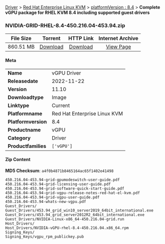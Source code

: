 
[Driver](/README.md)  >  [Red Hat Enterprise Linux KVM](/index/Driver/Red_Hat_Enterprise_Linux_KVM.md)  >  [platformVersion : 8.4](/index/Driver/Red_Hat_Enterprise_Linux_KVM/8.4.md)  >  **Complete vGPU package for RHEL KVM 8.4 including supported guest drivers**


### NVIDIA-GRID-RHEL-8.4-450.216.04-453.94.zip

| **File Size** | **Torrent**  | **HTTP Link** | **Internet Archive** |
|:-------------:|:------------:|:-------------:|:--------------------:|
| 860.51 MB |  [Download](https://archive.org/download/nvgpu_NVIDIA-GRID-RHEL-8.4-450.216.04-453.94.zip/nvgpu_NVIDIA-GRID-RHEL-8.4-450.216.04-453.94.zip_archive.torrent)       | [Download](https://archive.org/compress/nvgpu_NVIDIA-GRID-RHEL-8.4-450.216.04-453.94.zip) | [View Page](https://archive.org/details/nvgpu_NVIDIA-GRID-RHEL-8.4-450.216.04-453.94.zip)       |

#### Meta

<table>
<tr><td><strong>Name</strong></td><td>vGPU Driver</td></tr>
<tr><td><strong>Releasedate</strong></td><td>2022-11-22</td></tr>
<tr><td><strong>Version</strong></td><td>11.10</td></tr>
<tr><td><strong>Downloadtype</strong></td><td>Image</td></tr>
<tr><td><strong>Linktype</strong></td><td>Current</td></tr>
<tr><td><strong>Platformname</strong></td><td>Red Hat Enterprise Linux KVM</td></tr>
<tr><td><strong>Platformversion</strong></td><td>8.4</td></tr>
<tr><td><strong>Productname</strong></td><td>vGPU</td></tr>
<tr><td><strong>Category</strong></td><td>Driver</td></tr>
<tr><td><strong>Productfamilies</strong></td><td><code>['vGPU']</code></td></tr>
</table>

#### Zip Content

**MD5 Checksum**: `a4f0b4871b8465164ac65f1402e41498`

```text
450.216.04-453.94-grid-gpumodeswitch-user-guide.pdf
450.216.04-453.94-grid-licensing-user-guide.pdf
450.216.04-453.94-grid-software-quick-start-guide.pdf
450.216.04-453.94-grid-vgpu-release-notes-red-hat-el-kvm.pdf
450.216.04-453.94-grid-vgpu-user-guide.pdf
450.216.04-453.94-whats-new-vgpu.pdf
Guest_Drivers/
Guest_Drivers/453.94_grid_win10_server2019_64bit_international.exe
Guest_Drivers/453.94_grid_server2012R2_64bit_international.exe
Guest_Drivers/NVIDIA-Linux-x86_64-450.216.04-grid.run
Host_Drivers/
Host_Drivers/NVIDIA-vGPU-rhel-8.4-450.216.04.x86_64.rpm
Signing_Keys/
Signing_Keys/vgpu_rpm_publickey.pub
```